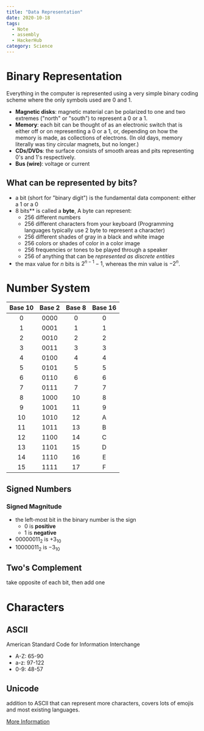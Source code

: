 ```yaml
---
title: "Data Representation"
date: 2020-10-18
tags:
  - Note
  - assembly
  - HackerHub
category: Science
---
```


# Binary Representation

Everything in the computer is represented using a very simple binary coding scheme where the only symbols used are 0 and 1.

* **Magnetic disks**: magnetic material can be polarized to one and two extremes ("north" or "south") to represent a 0 or a 1.
* **Memory**: each bit can be thought of as an electronic switch that is either off or on representing a 0 or a 1, or, depending on how the memory is made, as collections of electrons. (In old days, memory literally was tiny circular magnets, but no longer.)
* **CDs/DVDs**: the surface consists of smooth areas and pits representing 0's and 1's respectively.
* **Bus (wire)**: voltage or current

## What can be represented by bits?

* a bit (short for "binary digit") is the fundamental data component: either a 1 or a 0
* 8 bits** is called a **byte**, A byte can represent:
  * 256 different numbers
  * 256 different characters from your keyboard (Programming languages typically use 2 byte to represent a character)
  * 256 different shades of gray in a black and white image
  * 256 colors or shades of color in a color image
  * 256 frequencies or tones to be played through a speaker
  * 256 of anything that can be *represented as discrete entities* 
* the max value for $n$ bits is $2^{n-1} - 1$, whereas the min value is $-2^n$.

# Number System

| **Base 10** | **Base 2** | **Base 8** | **Base 16** |
| :---------: | :--------: | :--------: | :---------: |
|      0      |    0000    |     0      |      0      |
|      1      |    0001    |     1      |      1      |
|      2      |    0010    |     2      |      2      |
|      3      |    0011    |     3      |      3      |
|      4      |    0100    |     4      |      4      |
|      5      |    0101    |     5      |      5      |
|      6      |    0110    |     6      |      6      |
|      7      |    0111    |     7      |      7      |
|      8      |    1000    |     10     |      8      |
|      9      |    1001    |     11     |      9      |
|     10      |    1010    |     12     |      A      |
|     11      |    1011    |     13     |      B      |
|     12      |    1100    |     14     |      C      |
|     13      |    1101    |     15     |      D      |
|     14      |    1110    |     16     |      E      |
|     15      |    1111    |     17     |      F      |

## Signed Numbers

### Signed Magnitude

* the left-most bit in the binary number is the sign
    * 0 is **positive**
    * 1 is **negative**
* $00000011_2$ is $+3_{10}$
* $10000011_2$ is $-3_{10}$

## Two's Complement

take opposite of each bit, then add one

# Characters

## ASCII

American Standard Code for Information Interchange

* A-Z: 65-90
* a-z: 97-122
* 0-9: 48-57

## Unicode

addition to ASCII that can represent more characters, covers lots of emojis and most existing languages.

[More Information](https://www.unicode.org/versions/)
